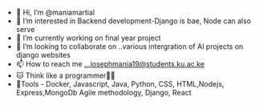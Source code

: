 - 👋 Hi, I’m @maniamartial
- 👀 I’m interested in Backend development-Django is bae, Node can also serve
- 🌱 I’m currently working on final year project
- 💞️ I’m looking to collaborate on ..various intergration of AI projects on django websites
- 📫 How to reach me ...josephmania19@students.ku.ac.ke
- 🐱‍ Think like a programmer🤣🤣
- 🤳Tools - Docker, Javascript, Java, Python, CSS, HTML,Nodejs, Express,MongoDb Agile methodology, Django, React
